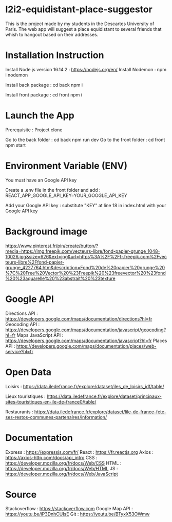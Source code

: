 # l2i2-equidistant-place-suggestor

This is the project made by my students in the Descartes University of Paris. The web app will suggest a place equidistant to several friends that whish to hangout based on their addresses.

# Installation Instruction

Install Node.js version 16.14.2 : https://nodejs.org/en/
Install Nodemon : npm i nodemon

Install back package : cd back
npm i

Install front package : cd front
npm i

# Launch the App

Prerequisite : Project clone

Go to the back folder : cd back
npm run dev
Go to the front folder : cd front
npm start

# Environment Variable (ENV)

You must have an Google API key

Create a .env file in the front folder and add : REACT_APP_GOOGLE_API_KEY=YOUR_GOOGLE_API_KEY

Add your Google API key : substitute "KEY" at line 18 in index.html with your Google API key

# Background image

https://www.pinterest.fr/pin/create/button/?media=https://img.freepik.com/vecteurs-libre/fond-papier-grunge_1048-10026.jpg&size=626&ext=jpg&url=https%3A%2F%2Ffr.freepik.com%2Fvecteurs-libre%2Ffond-papier-grunge_4227764.htm&description=Fond%20de%20papier%20grunge%20%7C%20Free%20Vector%20%23Freepik%20%23freevector%20%23fond%20%23aquarelle%20%23abstrait%20%23texture

# Google API

Directions API : https://developers.google.com/maps/documentation/directions?hl=fr
Geocoding API : https://developers.google.com/maps/documentation/javascript/geocoding?hl=fr
Maps JavaScript API : https://developers.google.com/maps/documentation/javascript?hl=fr
Places API : https://developers.google.com/maps/documentation/places/web-service?hl=fr

# Open Data

Loisirs : https://data.iledefrance.fr/explore/dataset/iles_de_loisirs_idf/table/

Lieux touristiques : https://data.iledefrance.fr/explore/dataset/principaux-sites-touristiques-en-ile-de-france0/table/

Restaurants : https://data.iledefrance.fr/explore/dataset/lile-de-france-fete-ses-restos-communes-partenaires/information/

# Documentation

Express : https://expressjs.com/fr/
React : https://fr.reactjs.org
Axios : https://axios-http.com/docs/api_intro
CSS : https://developer.mozilla.org/fr/docs/Web/CSS
HTML : https://developer.mozilla.org/fr/docs/Web/HTML
JS : https://developer.mozilla.org/fr/docs/Web/JavaScript

# Source

Stackoverflow : https://stackoverflow.com
Google Map API : https://youtu.be/iP3DnhCUIsE
Git : https://youtu.be/BTyxX53OWmw

